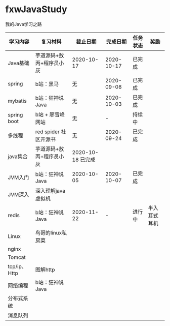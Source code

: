 # fxwJavaStudy
我的Java学习之路
     
|学习内容|复习材料|截止日期|完成日期|任务状态|奖励
------|------|------|------|------|------|
Java基础|芋道源码+敖丙+程序员小灰|2020-10-17|2020-10-17|已完成	 
spring|b站：黑马	| 无|	2020-09-08|	已完成	 
mybatis|b站：狂神说Java| 无|2020-10-03|已完成	 
spring boot|b站 + 廖雪峰网站	| 无|-|持续中	 
多线程|red spider 社区开源书|无|2020-09-24|已完成	 
java集合|芋道源码+敖丙+程序员小灰|2020-10-18 	 	 已完成	 
JVM入门|b站：狂神说Java|2020-10-05|2020-10-07|已完成	 
JVM深入|	深入理解java虚拟机	 	 	 	 
redis|b站：狂神说Java|2020-11-22|-|进行中|半入耳式耳机
Linux|鸟哥的linux私房菜 	 	 	 	 
nginx|	 	 	 	 	 
Tomcat|	 	 	 	 	 
tcp/ip、Http|图解http	 	 	 	 
网络编程|b站：狂神说Java	 	 	 	 
分布式系统| 	 	 	 	 
消息队列|	 